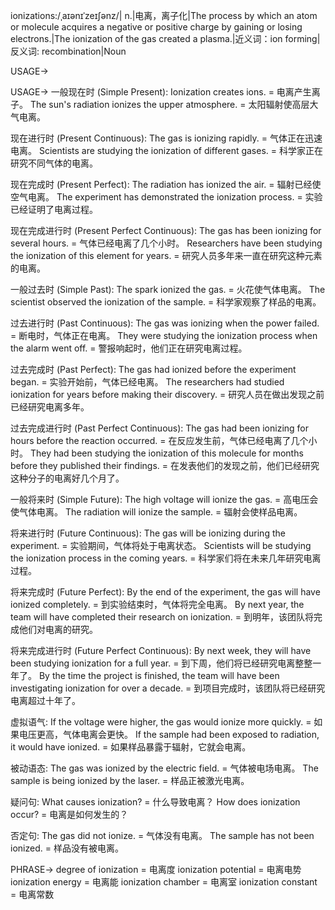 ionizations:/ˌaɪənɪˈzeɪʃənz/| n.|电离，离子化|The process by which an atom or molecule acquires a negative or positive charge by gaining or losing electrons.|The ionization of the gas created a plasma.|近义词：ion forming|反义词: recombination|Noun

USAGE->

USAGE->
一般现在时 (Simple Present):
Ionization creates ions. = 电离产生离子。
The sun's radiation ionizes the upper atmosphere. = 太阳辐射使高层大气电离。

现在进行时 (Present Continuous):
The gas is ionizing rapidly. = 气体正在迅速电离。
Scientists are studying the ionization of different gases. = 科学家正在研究不同气体的电离。

现在完成时 (Present Perfect):
The radiation has ionized the air. = 辐射已经使空气电离。
The experiment has demonstrated the ionization process. = 实验已经证明了电离过程。

现在完成进行时 (Present Perfect Continuous):
The gas has been ionizing for several hours. = 气体已经电离了几个小时。
Researchers have been studying the ionization of this element for years. = 研究人员多年来一直在研究这种元素的电离。


一般过去时 (Simple Past):
The spark ionized the gas. = 火花使气体电离。
The scientist observed the ionization of the sample. = 科学家观察了样品的电离。

过去进行时 (Past Continuous):
The gas was ionizing when the power failed. = 断电时，气体正在电离。
They were studying the ionization process when the alarm went off. = 警报响起时，他们正在研究电离过程。

过去完成时 (Past Perfect):
The gas had ionized before the experiment began. = 实验开始前，气体已经电离。
The researchers had studied ionization for years before making their discovery. = 研究人员在做出发现之前已经研究电离多年。

过去完成进行时 (Past Perfect Continuous):
The gas had been ionizing for hours before the reaction occurred. = 在反应发生前，气体已经电离了几个小时。
They had been studying the ionization of this molecule for months before they published their findings. = 在发表他们的发现之前，他们已经研究这种分子的电离好几个月了。


一般将来时 (Simple Future):
The high voltage will ionize the gas. = 高电压会使气体电离。
The radiation will ionize the sample. = 辐射会使样品电离。


将来进行时 (Future Continuous):
The gas will be ionizing during the experiment. = 实验期间，气体将处于电离状态。
Scientists will be studying the ionization process in the coming years. = 科学家们将在未来几年研究电离过程。

将来完成时 (Future Perfect):
By the end of the experiment, the gas will have ionized completely. = 到实验结束时，气体将完全电离。
By next year, the team will have completed their research on ionization. = 到明年，该团队将完成他们对电离的研究。


将来完成进行时 (Future Perfect Continuous):
By next week, they will have been studying ionization for a full year. = 到下周，他们将已经研究电离整整一年了。
By the time the project is finished, the team will have been investigating ionization for over a decade. = 到项目完成时，该团队将已经研究电离超过十年了。

虚拟语气:
If the voltage were higher, the gas would ionize more quickly. = 如果电压更高，气体电离会更快。
If the sample had been exposed to radiation, it would have ionized. = 如果样品暴露于辐射，它就会电离。

被动语态:
The gas was ionized by the electric field. = 气体被电场电离。
The sample is being ionized by the laser. = 样品正被激光电离。

疑问句:
What causes ionization? = 什么导致电离？
How does ionization occur? = 电离是如何发生的？

否定句:
The gas did not ionize. = 气体没有电离。
The sample has not been ionized. = 样品没有被电离。


PHRASE->
degree of ionization = 电离度
ionization potential = 电离电势
ionization energy = 电离能
ionization chamber = 电离室
ionization constant = 电离常数
